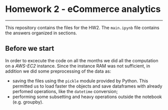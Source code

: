 # Homework 2 - eCommerce analytics
------------------

This repository contains the files for the HW2. The `main.ipynb` file contains the answers organized in sections.

## Before we start
In order to excecute the code on all the months we did all the computation on a *AWS-EC2* instance. Since the instance RAM was not sufficient, in addition we did some preprocessing of the data as:
- saving the files using the `pickle` module provided by Python. This permitted us to load faster the objects and save dataframes with already perfomed operations, like the `datetime` conversion;
- performing some subsetting and heavy operations outside the notebook (e.g. groupby).


